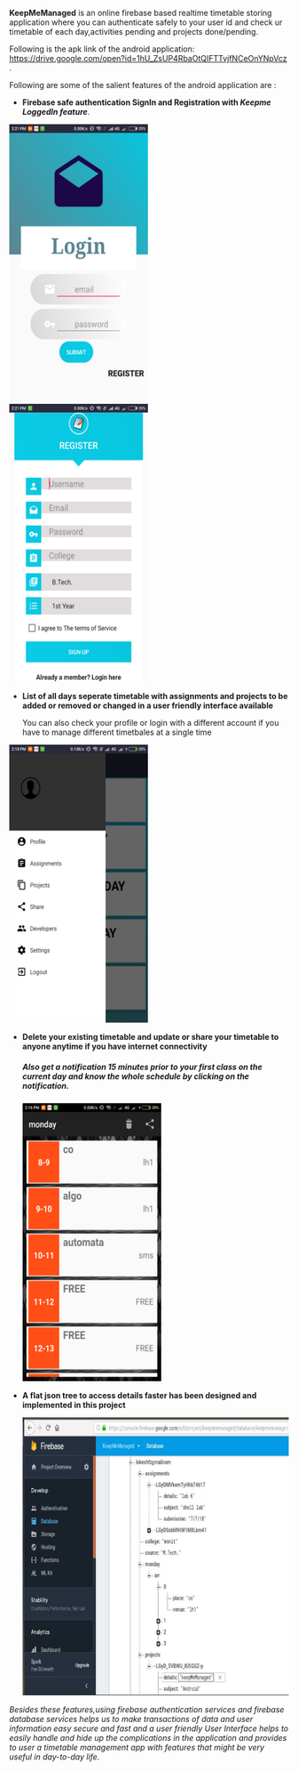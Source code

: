 **KeepMeManaged** is an online firebase based realtime timetable storing application where you can authenticate safely to your user id and check ur timetable of each day,activities pending and projects done/pending.


Following is the apk link of the android application: https://drive.google.com/open?id=1hU_ZsUP4RbaOtQIFTTvjfNCeOnYNpVcz .

Following are some of the salient features of the android application are :

* **Firebase safe authentication SignIn and Registration with *Keepme LoggedIn feature***.

 <div class="pull-left"><img src="https://github.com/Netfreak21/Manageme2/blob/master/login.jpeg" height=500 width =250></div>
 <div class="pull-right"><img src="https://github.com/Netfreak21/Manageme2/blob/master/register.jpeg" height=500 width =250></div>

* **List of all days seperate timetable with assignments and projects to be added or removed or changed in a user friendly interface available**

  You can also check your profile or login with a different account if you have to manage different timetbales at a single time
<div class="pull-left"><img src="https://github.com/Netfreak21/Manageme2/blob/master/dayslist.jpeg" height=500 width =250></div>

* **Delete your existing timetable and update or share your timetable to anyone anytime if you have internet connectivity**

   ##### *Also get a notification 15 minutes prior to your first class on the current day and know the whole schedule by clicking on the notification.*
  <div class="pull-left"><img src="https://github.com/Netfreak21/Manageme2/blob/master/timetable.jpeg" height=500 width =250></div>
  
  
* **A flat json tree to access details faster has been designed and implemented in this project**

  <div class="pull-left"><img src="https://github.com/Netfreak21/Manageme2/blob/master/json.jpeg" height=500 width =500></div>
  
*Besides these features,using firebase authentication services and firebase database services helps us to make transactions of data and user information easy secure and fast and a user friendly User Interface helps to easily handle and hide up the complications in the application and provides to user a timetable management app with features that might be very useful in day-to-day life.*
